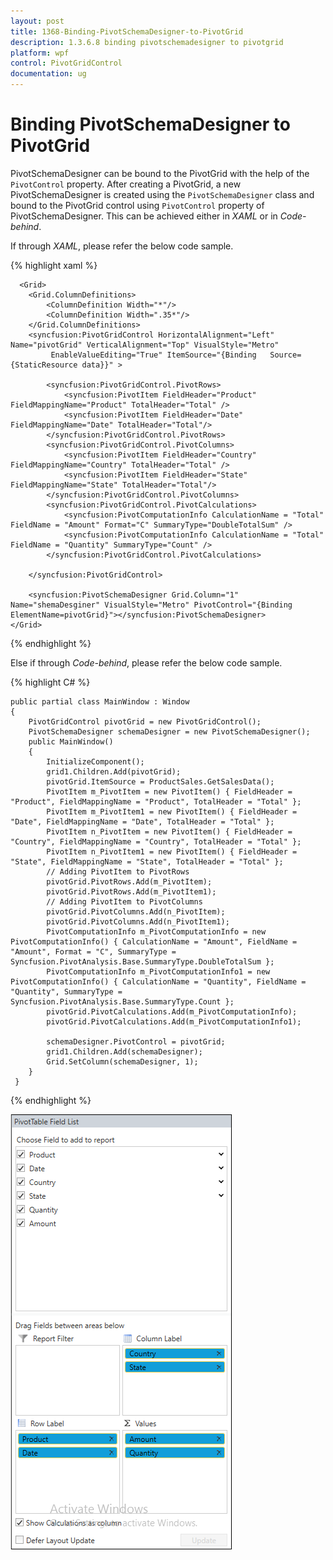 ```yaml
---
layout: post
title: 1368-Binding-PivotSchemaDesigner-to-PivotGrid
description: 1.3.6.8 binding pivotschemadesigner to pivotgrid
platform: wpf
control: PivotGridControl
documentation: ug
---
```


# Binding PivotSchemaDesigner to PivotGrid

PivotSchemaDesigner can be bound to the PivotGrid with the help of the `PivotControl` property. After creating a PivotGrid, a new PivotSchemaDesigner is created using the `PivotSchemaDesigner` class and bound to the PivotGrid control using `PivotControl` property of PivotSchemaDesigner. This can be achieved either in *XAML* or in *Code-behind*.

If through *XAML*, please refer the below code sample.

{% highlight xaml %}

      <Grid>
        <Grid.ColumnDefinitions>
            <ColumnDefinition Width="*"/>
            <ColumnDefinition Width=".35*"/>
        </Grid.ColumnDefinitions>
        <syncfusion:PivotGridControl HorizontalAlignment="Left" Name="pivotGrid" VerticalAlignment="Top" VisualStyle="Metro"
             EnableValueEditing="True" ItemSource="{Binding   Source={StaticResource data}}" >

            <syncfusion:PivotGridControl.PivotRows>
                <syncfusion:PivotItem FieldHeader="Product" FieldMappingName="Product" TotalHeader="Total" />
                <syncfusion:PivotItem FieldHeader="Date" FieldMappingName="Date" TotalHeader="Total"/>
            </syncfusion:PivotGridControl.PivotRows>
            <syncfusion:PivotGridControl.PivotColumns>
                <syncfusion:PivotItem FieldHeader="Country" FieldMappingName="Country" TotalHeader="Total" />
                <syncfusion:PivotItem FieldHeader="State" FieldMappingName="State" TotalHeader="Total"/>
            </syncfusion:PivotGridControl.PivotColumns>
            <syncfusion:PivotGridControl.PivotCalculations>
                <syncfusion:PivotComputationInfo CalculationName = "Total" FieldName = "Amount" Format="C" SummaryType="DoubleTotalSum" />
                <syncfusion:PivotComputationInfo CalculationName = "Total" FieldName = "Quantity" SummaryType="Count" />
            </syncfusion:PivotGridControl.PivotCalculations>

        </syncfusion:PivotGridControl>

        <syncfusion:PivotSchemaDesigner Grid.Column="1" Name="shemaDesginer" VisualStyle="Metro" PivotControl="{Binding ElementName=pivotGrid}"></syncfusion:PivotSchemaDesigner>
    </Grid>
{% endhighlight %}

Else if through *Code-behind*, please refer the below code sample.

{% highlight C# %}

    public partial class MainWindow : Window
    {
        PivotGridControl pivotGrid = new PivotGridControl();
        PivotSchemaDesigner schemaDesigner = new PivotSchemaDesigner();
        public MainWindow()
        {
            InitializeComponent();
            grid1.Children.Add(pivotGrid);
            pivotGrid.ItemSource = ProductSales.GetSalesData();
            PivotItem m_PivotItem = new PivotItem() { FieldHeader = "Product", FieldMappingName = "Product", TotalHeader = "Total" };
            PivotItem m_PivotItem1 = new PivotItem() { FieldHeader = "Date", FieldMappingName = "Date", TotalHeader = "Total" };
            PivotItem n_PivotItem = new PivotItem() { FieldHeader = "Country", FieldMappingName = "Country", TotalHeader = "Total" };
            PivotItem n_PivotItem1 = new PivotItem() { FieldHeader = "State", FieldMappingName = "State", TotalHeader = "Total" };
            // Adding PivotItem to PivotRows
            pivotGrid.PivotRows.Add(m_PivotItem);
            pivotGrid.PivotRows.Add(m_PivotItem1);
            // Adding PivotItem to PivotColumns
            pivotGrid.PivotColumns.Add(n_PivotItem);
            pivotGrid.PivotColumns.Add(n_PivotItem1);
            PivotComputationInfo m_PivotComputationInfo = new PivotComputationInfo() { CalculationName = "Amount", FieldName = "Amount", Format = "C", SummaryType = Syncfusion.PivotAnalysis.Base.SummaryType.DoubleTotalSum };
            PivotComputationInfo m_PivotComputationInfo1 = new PivotComputationInfo() { CalculationName = "Quantity", FieldName = "Quantity", SummaryType = Syncfusion.PivotAnalysis.Base.SummaryType.Count };
            pivotGrid.PivotCalculations.Add(m_PivotComputationInfo);
            pivotGrid.PivotCalculations.Add(m_PivotComputationInfo1);

            schemaDesigner.PivotControl = pivotGrid;
            grid1.Children.Add(schemaDesigner);
            Grid.SetColumn(schemaDesigner, 1);
        }
     }

{% endhighlight %}

![PivotSchemaDesigner](PivotSchemaDesigner-Images/PivotSchemaDesigner.png)